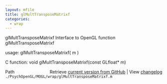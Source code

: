 ```yaml
---
layout: mfile
title: glMultTransposeMatrixf
categories:
  - wrap
---
```


glMultTransposeMatrixf  Interface to OpenGL function glMultTransposeMatrixf

usage:  glMultTransposeMatrixf\( m \)

C function:  void glMultTransposeMatrixf\(const GLfloat\* m\)


<div class="code_header" style="text-align:right;">
  <span style="float:left;">Path&nbsp;&nbsp;</span> <span class="counter">Retrieve <a href=
  "https://raw.github.com/Psychtoolbox-3/Psychtoolbox-3/beta/./PsychOpenGL/MOGL/wrap/glMultTransposeMatrixf.m">current version from GitHub</a> | View <a href=
  "https://github.com/Psychtoolbox-3/Psychtoolbox-3/commits/beta/./PsychOpenGL/MOGL/wrap/glMultTransposeMatrixf.m">changelog</a></span>
</div>
<div class="code">
  <code>./PsychOpenGL/MOGL/wrap/glMultTransposeMatrixf.m</code>
</div>
